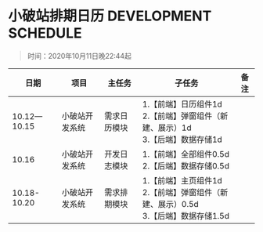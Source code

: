 # 小破站排期日历 DEVELOPMENT SCHEDULE
> 时间：2020年10月11日晚22:44起  

|日期|项目|主任务|子任务|备注|
|--|--|--|--|--|
|10.12—10.15|小破站开发系统|需求日历模块|1.【前端】日历组件1d<br/>2.【前端】弹窗组件（新建、展示）1d<br/>3.【后端】数据存储1d||
|10.16|小破站开发系统|开发日志模块|1.【前端】全部组件0.5d<br/>2.【后端】数据存储0.5d||
|10.18-10.20|小破站开发系统|需求排期模块|1.【前端】主页组件1d<br/>2.【前端】弹窗组件（新建、展示）0.5d<br/>3.【后端】数据存储1.5d||